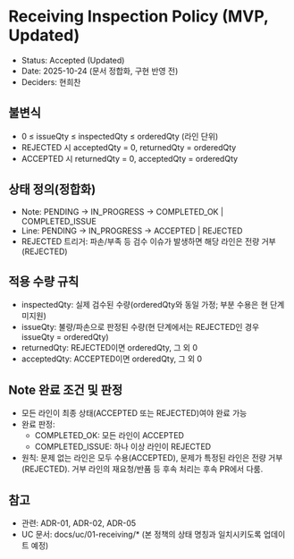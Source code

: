 # Receiving Inspection Policy (MVP, Updated)

- Status: Accepted (Updated)
- Date: 2025-10-24 (문서 정합화, 구현 반영 전)
- Deciders: 현희찬

## 불변식

- 0 ≤ issueQty ≤ inspectedQty ≤ orderedQty (라인 단위)
- REJECTED 시 acceptedQty = 0, returnedQty = orderedQty
- ACCEPTED 시 returnedQty = 0, acceptedQty = orderedQty

## 상태 정의(정합화)

- Note: PENDING → IN_PROGRESS → COMPLETED_OK | COMPLETED_ISSUE
- Line: PENDING → IN_PROGRESS → ACCEPTED | REJECTED
- REJECTED 트리거: 파손/부족 등 검수 이슈가 발생하면 해당 라인은 전량 거부(REJECTED)

## 적용 수량 규칙

- inspectedQty: 실제 검수된 수량(orderedQty와 동일 가정; 부분 수용은 현 단계 미지원)
- issueQty: 불량/파손으로 판정된 수량(현 단계에서는 REJECTED인 경우 issueQty = orderedQty)
- returnedQty: REJECTED이면 orderedQty, 그 외 0
- acceptedQty: ACCEPTED이면 orderedQty, 그 외 0

## Note 완료 조건 및 판정

- 모든 라인이 최종 상태(ACCEPTED 또는 REJECTED)여야 완료 가능
- 완료 판정:
  - COMPLETED_OK: 모든 라인이 ACCEPTED
  - COMPLETED_ISSUE: 하나 이상 라인이 REJECTED
- 원칙: 문제 없는 라인은 모두 수용(ACCEPTED), 문제가 특정된 라인은 전량 거부(REJECTED). 거부 라인의 재요청/반품 등 후속 처리는 후속 PR에서 다룸.

## 참고

- 관련: ADR-01, ADR-02, ADR-05
- UC 문서: docs/uc/01-receiving/* (본 정책의 상태 명칭과 일치시키도록 업데이트 예정)
